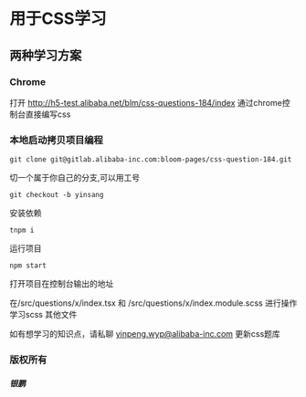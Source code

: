 # 用于CSS学习
## 两种学习方案
### Chrome
打开 http://h5-test.alibaba.net/blm/css-questions-184/index 通过chrome控制台直接编写css
### 本地启动拷贝项目编程
```
git clone git@gitlab.alibaba-inc.com:bloom-pages/css-question-184.git
```
切一个属于你自己的分支,可以用工号
```
git checkout -b yinsang
```
安装依赖
```
tnpm i
```
运行项目
```
npm start
```
打开项目在控制台输出的地址

在/src/questions/x/index.tsx  和 /src/questions/x/index.module.scss 进行操作学习scss
其他文件

如有想学习的知识点，请私聊 yinpeng.wyp@alibaba-inc.com 更新css题库
### 版权所有
##### 银鹏
